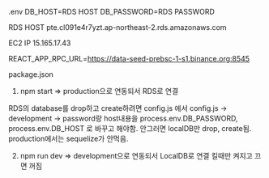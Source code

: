.env
DB_HOST=RDS HOST
DB_PASSWORD=RDS PASSWORD

RDS HOST
pte.cl091e4r7yzt.ap-northeast-2.rds.amazonaws.com

EC2 IP
15.165.17.43

REACT_APP_RPC_URL=https://data-seed-prebsc-1-s1.binance.org:8545

package.json

1. npm start => production으로 연동되서 RDS로 연결

RDS의 database를 drop하고 create하려면 config.js 에서
config.js -> development -> password랑 host내용을 process.env.DB_PASSWORD, process.env.DB_HOST 로 바꾸고 해야함.
안그러면 localDB만 drop, create됨.
production에서는 sequelize가 안먹음.

2. npm run dev => development으로 연동되서 LocalDB로 연결
   킬때만 켜지고 끄면 꺼짐

